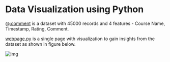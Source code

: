 # Data Visualization using Python

@[:comment](reviews.csv) is a dataset with 45000 records and 4 features -  Course Name, Timestamp, Rating, Comment.

[webpage.py](webpage.py) is a single page with visualization to gain insights from the dataset as shown in figure below.


![img](https://user-images.githubusercontent.com/90121447/155721815-107ec7e6-8bc0-4a69-91e0-c64e38828e15.png)
